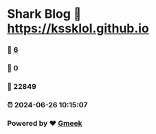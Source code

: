 # Shark Blog :link: https://kssklol.github.io 
### :page_facing_up: [6](https://kssklol.github.io/tag.html) 
### :speech_balloon: 0 
### :hibiscus: 22849 
### :alarm_clock: 2024-06-26 10:15:07 
### Powered by :heart: [Gmeek](https://github.com/Meekdai/Gmeek)
